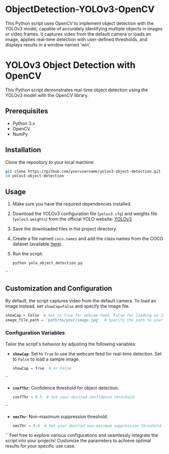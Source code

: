 # ObjectDetection-YOLOv3-OpenCV
This Python script uses OpenCV to implement object detection with the YOLOv3 model, capable of accurately identifying multiple objects in images or video frames. It captures video from the default camera or loads an image, applies real-time detection with user-defined thresholds, and displays results in a window named 'win'.

# YOLOv3 Object Detection with OpenCV

This Python script demonstrates real-time object detection using the YOLOv3 model with the OpenCV library.

## Prerequisites

- Python 3.x
- OpenCV
- NumPy

## Installation

Clone the repository to your local machine:

```bash
git clone https://github.com/yourusername/yolov3-object-detection.git
cd yolov3-object-detection
```
## Usage

1. Make sure you have the required dependencies installed.
2. Download the YOLOv3 configuration file (`yolov3.cfg`) and weights file (`yolov3.weights`) from the official YOLO website: [YOLOv3](https://pjreddie.com/darknet/yolo/)
3. Save the downloaded files in the project directory.
4. Create a file named `coco.names` and add the class names from the COCO dataset (available [here](https://github.com/pjreddie/darknet/blob/master/data/coco.names)).
5. Run the script:

   ```bash
   python yolo_object_detection.py
``
## Customization and Configuration

By default, the script captures video from the default camera. To load an image instead, set `showCap=False` and specify the image file.

```python
showCap = False  # Set to True for webcam feed, False for loading an image
image_file_path = 'path/to/your/image.jpg'  # Specify the path to your image file
```
### Configuration Variables

Tailor the script's behavior by adjusting the following variables:

- **`showCap`**: Set to `True` to use the webcam feed for real-time detection. Set to `False` to load a sample image.

  ```python
  showCap = True  # or False
``
- **`confThr`**: Confidence threshold for object detection.

  ```python
  confThr = 0.5  # Set your desired confidence threshold
``
- **`nmsThr`**: Non-maximum suppression threshold.

  ```python
  nmsThr = 0.4  # Set your desired non-maximum suppression threshold
``
Feel free to explore various configurations and seamlessly integrate the script into your projects! Customize the parameters to achieve optimal results for your specific use case.

